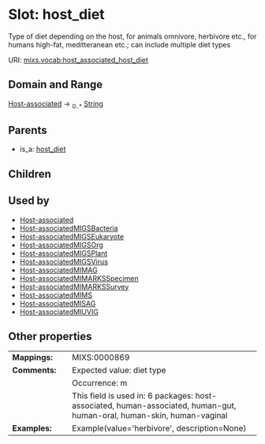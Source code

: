 
# Slot: host_diet


Type of diet depending on the host, for animals omnivore, herbivore etc., for humans high-fat, meditteranean etc.; can include multiple diet types

URI: [mixs.vocab:host_associated_host_diet](https://w3id.org/mixs/vocab/host_associated_host_diet)


## Domain and Range

[Host-associated](Host-associated.md) &#8594;  <sub>0..\*</sub> [String](types/String.md)

## Parents

 *  is_a: [host_diet](host_diet.md)

## Children


## Used by

 * [Host-associated](Host-associated.md)
 * [Host-associatedMIGSBacteria](Host-associatedMIGSBacteria.md)
 * [Host-associatedMIGSEukaryote](Host-associatedMIGSEukaryote.md)
 * [Host-associatedMIGSOrg](Host-associatedMIGSOrg.md)
 * [Host-associatedMIGSPlant](Host-associatedMIGSPlant.md)
 * [Host-associatedMIGSVirus](Host-associatedMIGSVirus.md)
 * [Host-associatedMIMAG](Host-associatedMIMAG.md)
 * [Host-associatedMIMARKSSpecimen](Host-associatedMIMARKSSpecimen.md)
 * [Host-associatedMIMARKSSurvey](Host-associatedMIMARKSSurvey.md)
 * [Host-associatedMIMS](Host-associatedMIMS.md)
 * [Host-associatedMISAG](Host-associatedMISAG.md)
 * [Host-associatedMIUVIG](Host-associatedMIUVIG.md)

## Other properties

|  |  |  |
| --- | --- | --- |
| **Mappings:** | | MIXS:0000869 |
| **Comments:** | | Expected value: diet type |
|  | | Occurrence: m |
|  | | This field is used in: 6 packages: host-associated, human-associated, human-gut, human-oral, human-skin, human-vaginal |
| **Examples:** | | Example(value='herbivore', description=None) |

